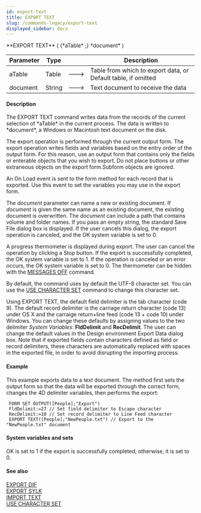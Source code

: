 ```yaml
---
id: export-text
title: EXPORT TEXT
slug: /commands-legacy/export-text
displayed_sidebar: docs
---
```


<!--REF #_command_.EXPORT TEXT.Syntax-->**EXPORT TEXT** ( {*aTable* ;} *document* )<!-- END REF-->
<!--REF #_command_.EXPORT TEXT.Params-->
| Parameter | Type |  | Description |
| --- | --- | --- | --- |
| aTable | Table | &#x1F852; | Table from which to export data, or Default table, if omitted |
| document | String | &#x1F852; | Text document to receive the data |

<!-- END REF-->

#### Description 

<!--REF #_command_.EXPORT TEXT.Summary-->The EXPORT TEXT command writes data from the records of the current selection of *aTable* in the current process.<!-- END REF--> The data is written to *document*, a Windows or Macintosh text document on the disk.

The export operation is performed through the current output form. The export operation writes fields and variables based on the entry order of the output form. For this reason, use an output form that contains only the fields or enterable objects that you wish to export. Do not place buttons or other extraneous objects on the export form.Subform objects are ignored.

An On Load event is sent to the form method for each record that is exported. Use this event to set the variables you may use in the export form.

The *document* parameter can name a new or existing document. If *document* is given the same name as an existing document, the existing document is overwritten. The *document* can include a path that contains volume and folder names. If you pass an empty string, the standard Save File dialog box is displayed. If the user cancels this dialog, the export operation is canceled, and the OK system variable is set to 0.

A progress thermometer is displayed during export. The user can cancel the operation by clicking a Stop button. If the export is successfully completed, the OK system variable is set to 1\. If the operation is canceled or an error occurs, the OK system variable is set to 0\. The thermometer can be hidden with the [MESSAGES OFF](messages-off.md) command.

By default, the command uses by default the UTF-8 character set. You can use the [USE CHARACTER SET](use-character-set.md) command to change this character set. 

Using EXPORT TEXT, the default field delimiter is the tab character (code 9). The default record delimiter is the carriage return character (code 13) under OS X and the carraige return+line feed (code 13 + code 10) under Windows. You can change these defaults by assigning values to the two delimiter *System Variables*: **FldDelimit** and **RecDelimit**. The user can change the default values in the Design environment Export Data dialog box. Note that if exported fields contain characters defined as field or record delimiters, these characters are automatically replaced with spaces in the exported file, in order to avoid disrupting the importing process.

#### Example 

This example exports data to a text document. The method first sets the output form so that the data will be exported through the correct form, changes the 4D delimiter variables, then performs the export:

```4d
 FORM SET OUTPUT([People];"Export")
 FldDelimit:=27 // Set field delimiter to Escape character
 RecDelimit:=10 // Set record delimiter to Line Feed character
 EXPORT TEXT([People];"NewPeople.txt") // Export to the "NewPeople.txt" document
```

#### System variables and sets 

OK is set to 1 if the export is successfully completed; otherwise, it is set to 0.

#### See also 

[EXPORT DIF](export-dif.md)  
[EXPORT SYLK](export-sylk.md)  
[IMPORT TEXT](import-text.md)  
[USE CHARACTER SET](use-character-set.md)  